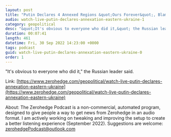 ```yaml
---
layout: post
title: "Putin Declares 4 Annexed Regions &quot;Ours Forever&quot;, Blames US For Nord Stream Attacks"
audio: watch-live-putin-declares-annexation-eastern-ukraine-1
category: geopolitical
desc: "&quot;It's obvious to everyone who did it,&quot; the Russian leader said. "
duration: 00:07:41
length: 461
datetime: Fri, 30 Sep 2022 14:23:00 +0000
tags: podcast
guid: watch-live-putin-declares-annexation-eastern-ukraine-0
order: 1
---
```

&quot;It's obvious to everyone who did it,&quot; the Russian leader said. 

Link: [https://www.zerohedge.com/geopolitical/watch-live-putin-declares-annexation-eastern-ukraine](https://www.zerohedge.com/geopolitical/watch-live-putin-declares-annexation-eastern-ukraine)

About: The Zerohedge Podcast is a non-commercial, automated program, designed to give people a way to get news from Zerohedge in an audio format.  I am actively working on tweaking and improving the setup to create a better listening experience (September 2022).  Suggestions are welcome: [zerohedgePodcast@outlook.com](mailto:zerohedgePodcast@outlook.com)